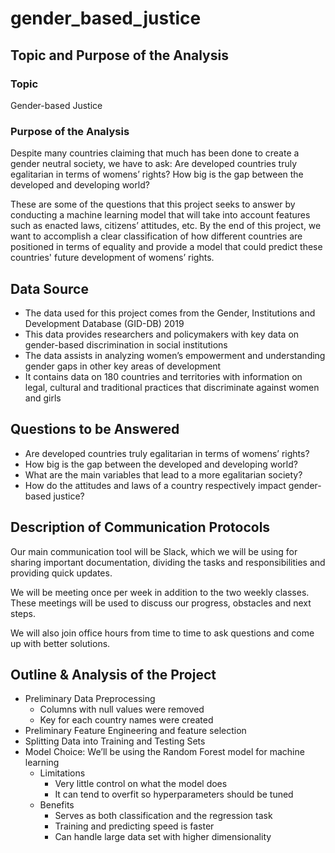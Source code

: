 # gender_based_justice

## Topic and Purpose of the Analysis

### Topic
Gender-based Justice

### Purpose of the Analysis
Despite many countries claiming that much has been done to create a gender neutral society, we have to ask: Are developed countries truly egalitarian in terms of womens’ rights? How big is the gap between the developed and developing world?

These are some of the questions that this project seeks to answer by conducting a machine learning model that will take into account features such as enacted laws, citizens’ attitudes, etc. By the end of this project, we want to accomplish a clear classification of how different countries are positioned in terms of equality and provide a model that could predict these countries' future development of womens’ rights.

## Data Source
* The data used for this project comes from the Gender, Institutions and Development Database (GID-DB) 2019
* This data provides researchers and policymakers with key data on gender-based discrimination in social institutions
* The data assists in analyzing women’s empowerment and understanding gender gaps in other key areas of development
* It contains data on 180 countries and territories with information on legal, cultural and traditional practices that discriminate against women and girls

## Questions to be Answered
* Are developed countries truly egalitarian in terms of womens’ rights? 
* How big is the gap between the developed and developing world?
* What are the main variables that lead to a more egalitarian society?
* How do the attitudes and laws of a country respectively impact gender-based justice?

## Description of Communication Protocols
Our main communication tool will be Slack, which we will be using for sharing important documentation, dividing the tasks and responsibilities and providing quick updates. 

We will be meeting once per week in addition to the two weekly classes. These meetings will be used to discuss our progress, obstacles and next steps.

We will also join office hours from time to time to ask questions and come up with better solutions.

## Outline & Analysis of the Project
* Preliminary Data Preprocessing
    * Columns with null values were removed
    * Key for each country names were created
* Preliminary Feature Engineering and feature selection
* Splitting Data into Training and Testing Sets
* Model Choice: We’ll be using the Random Forest model for machine learning
    * Limitations
        * Very little control on what the model does
        * It can tend to overfit so hyperparameters should be tuned
    * Benefits
        * Serves as both classification and the regression task
        * Training and predicting speed is faster
        * Can handle large data set with higher dimensionality



